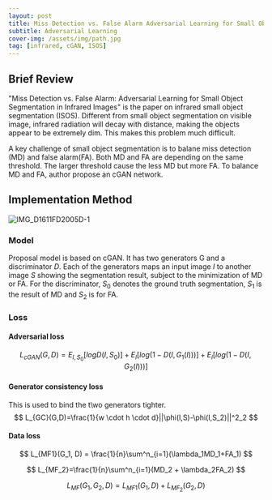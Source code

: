 ```yaml
---
layout: post
title: Miss Detection vs. False Alarm Adversarial Learning for Small Object Segmentation in Infrared Images
subtitle: Adversarial Learning
cover-img: /assets/img/path.jpg
tag: [infrared, cGAN, ISOS]
---
```




## Brief Review

"Miss Detection vs. False Alarm: Adversarial Learning for Small Object Segmentation in Infrared Images" is the paper on infrared small object segmentation (ISOS). Different from small object segmentation on visible image, infrared radiation will decay with distance, making the objects appear to be extremely dim. This makes this problem much difficult.

A key challenge of small object segmentation is to balane miss detection (MD) and false alarm(FA). Both MD and FA are depending on the same threshold.  The larger threshold cause the less MD but more FA. To balance MD and FA, author propose an cGAN network.



## Implementation Method

![IMG_D1611FD2005D-1](/Users/suyanyuan/Downloads/IMG_D1611FD2005D-1.jpeg)

### Model

Proposal model is based on cGAN. It has two generators G and a discriminator $D$. Each of the generators maps an input image $I$ to another image $S$ showing the segmentation result, subject to the minimization of MD or FA. For the discriminator, $S_0$ denotes the ground truth segmentation, $S_1$ is the result of MD and $S_2$ is for FA.

### Loss

#### Adversarial loss

$$
L_{cGAN}(G,D) = E_{I,S_0}[log D(I,S_0)] + E_I[log(1-D(I,G_1(I)))] + E_I[log(1-D(I,G_2(I)))]
$$

#### Generator consistency loss

This is used to bind the t\wo generators tighter.
$$
L_{GC}(G,D)=\frac{1}{w \cdot h \cdot d}||\phi(I,S)-\phi(I,S_2)||^2_2
$$

#### Data loss

$$
L_{MF1}(G_1, D) = \frac{1}{n}\sum^n_{i=1}(\lambda_1MD_1+FA_1)
$$

$$
L_{MF_2}=\frac{1}{n}\sum^n_{i=1}(MD_2 + \lambda_2FA_2)
$$

$$
L_{MF}(G_1,G_2,D) = L_{MF1}(G_1,D) + L_{MF_2}(G_2,D)
$$



